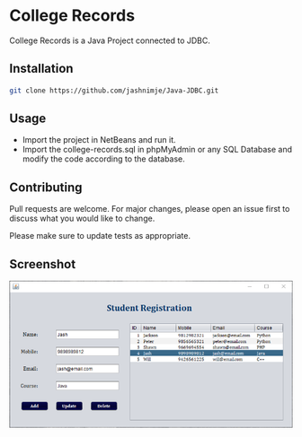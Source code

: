 # College Records

College Records is a Java Project connected to JDBC.

## Installation

```bash
git clone https://github.com/jashnimje/Java-JDBC.git
```

## Usage

* Import the project in NetBeans and run it.
* Import the college-records.sql in phpMyAdmin or any SQL Database and modify the code according to the database.

## Contributing
Pull requests are welcome. For major changes, please open an issue first to discuss what you would like to change.

Please make sure to update tests as appropriate.

## Screenshot

![College Records](https://github.com/jashnimje/Java-JDBC/blob/main/college-records/college-records.png?raw=true "College Records")
